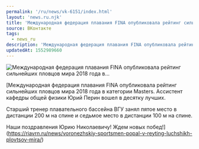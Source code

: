 ```yaml
---
permalink: '/ru/news/vk-6151/index.html'
layout: 'news.ru.njk'
title: 'Международная федерация плавания FINA опубликовала рейтинг сильнейших пловцов мира 2018 года в'
source: ВКонтакте
tags:
  - news_ru
description: 'Международная федерация плавания FINA опубликовала рейтинг сильнейших пловцов мира 2018 года в…'
updatedAt: 1552989660
---
```

![Международная федерация плавания FINA опубликовала рейтинг сильнейших пловцов мира 2018 года в…](https://sun9-71.userapi.com/c845324/v845324368/1d4aa8/Brj34wrTFeY.jpg)

[Международная федерация плавания FINA опубликовала рейтинг сильнейших пловцов мира 2018 года в категории Masters. Ассистент кафедры общей физики Юрий Перин вошел в десятку лучших.

Старший тренер плавательного бассейна ВГУ занял пятое место в дистанции 200 м на спине и седьмое место в дистанции 100 м на спине.

Наши поздравления Юрию Николаевичу! Ждем новых побед!](https://riavrn.ru/news/voronezhskiy-sportsmen-popal-v-reyting-luchshikh-plovtsov-mira/)
